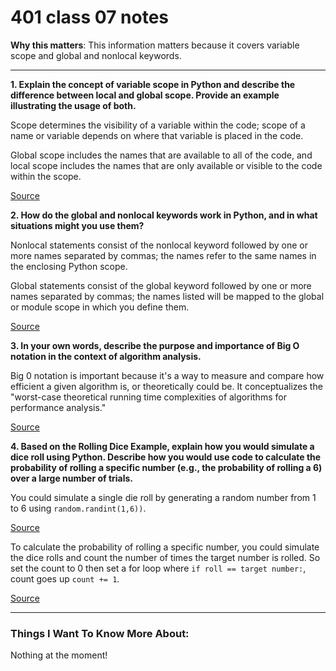 # 401 class 07 notes

**Why this matters**: This information matters because it covers variable scope and global and nonlocal keywords.

------------------------------------


**1. Explain the concept of variable scope in Python and describe the difference between local and global scope. Provide an example illustrating the usage of both.**

Scope determines the visibility of a variable within the code; scope of a name or variable depends on where that variable is placed in the code.

Global scope includes the names that are available to all of the code, and local scope includes the names that are only available or visible to the code within the scope.

[Source](https://realpython.com/python-scope-legb-rule/#the-global-statement)


**2. How do the global and nonlocal keywords work in Python, and in what situations might you use them?**

Nonlocal statements consist of the nonlocal keyword followed by one or more names separated by commas; the names refer to the same names in the enclosing Python scope.

Global statements consist of the global keyword followed by one or more names separated by commas; the names listed will be mapped to the global or module scope in which you define them.


[Source](https://realpython.com/python-scope-legb-rule/#the-global-statement)

**3. In your own words, describe the purpose and importance of Big O notation in the context of algorithm analysis.**

Big 0 notation is important because it's a way to measure and compare how efficient a given algorithm is, or theoretically could be. It conceptualizes the "worst-case theoretical running time complexities of algorithms for performance analysis."

[Source](https://www.geeksforgeeks.org/analysis-algorithms-big-o-analysis/)

**4. Based on the Rolling Dice Example, explain how you would simulate a dice roll using Python. Describe how you would use code to calculate the probability of rolling a specific number (e.g., the probability of rolling a 6) over a large number of trials.**

You could simulate a single die roll by generating a random number from 1 to 6 using `random.randint(1,6))`.

[Source](https://artofproblemsolving.com/wiki/index.php/Basic_Programming_With_Python#Program_Example_1_3)

To calculate the probability of rolling a specific number, you could simulate the dice rolls and count the number of times the target number is rolled. So set the count to 0 then set a for loop where `if roll == target number:`, count goes up `count += 1`. 

[Source](https://www.jeffastor.com/blog/using-python-to-calculate-dice-statistics)

------------------------------------
### Things I Want To Know More About:
Nothing at the moment!